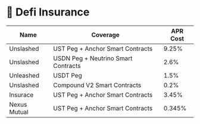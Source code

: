# 🏧 Defi Insurance

| Name         | Coverage                            | APR Cost |
| ------------ | ----------------------------------- | -------- |
| Unslashed    | UST Peg + Anchor Smart Contracts    | 9.25%    |
| Unslashed    | USDN Peg + Neutrino Smart Contracts | 2.6%     |
| Unleashed    | USDT Peg                            | 1.5%     |
| Unslashed    | Compound V2 Smart Contracts         | 0.2%     |
| Insurace     | UST Peg + Anchor Smart Contracts    | 3.45%    |
| Nexus Mutual | UST Peg + Anchor Smart Contracts    | 0.345%   |
